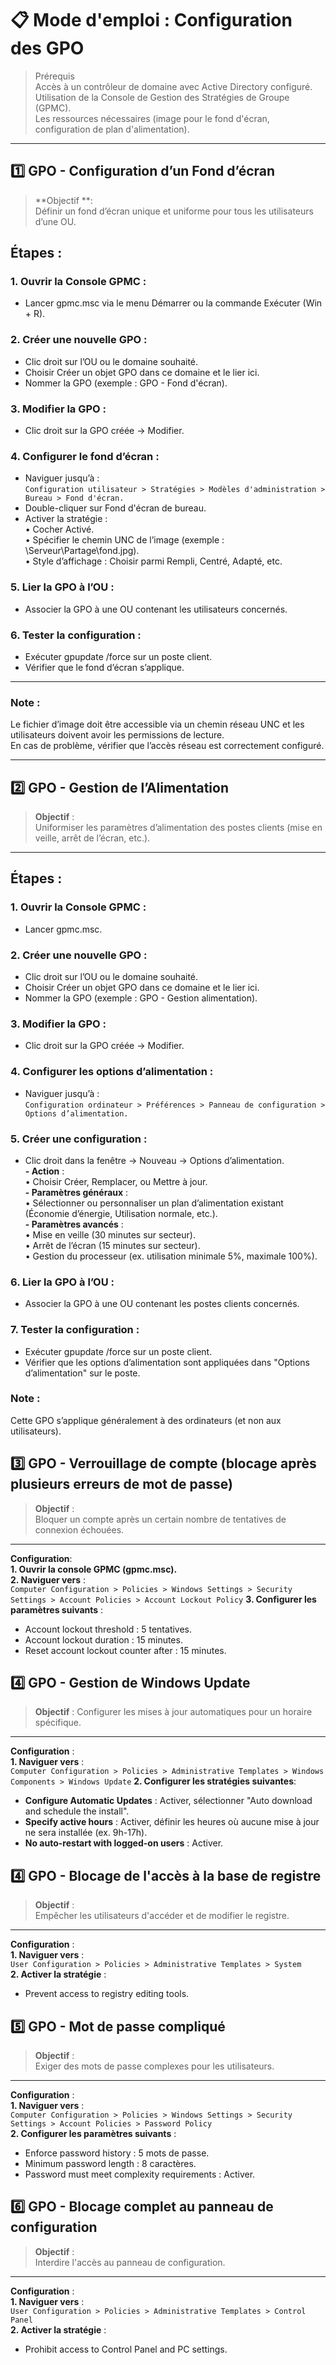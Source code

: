 # 📋 Mode d'emploi : Configuration des GPO  
>Prérequis  
Accès à un contrôleur de domaine avec Active Directory configuré.  
Utilisation de la Console de Gestion des Stratégies de Groupe (GPMC).  
Les ressources nécessaires (image pour le fond d'écran, configuration de plan d'alimentation).  
---
## :one: GPO - Configuration d’un Fond d’écran  
>**Objectif **:  
Définir un fond d’écran unique et uniforme pour tous les utilisateurs d’une OU.  

## Étapes :  
### 1. Ouvrir la Console GPMC :  

- Lancer gpmc.msc via le menu Démarrer ou la commande Exécuter (Win + R).  

### 2. Créer une nouvelle GPO :

- Clic droit sur l’OU ou le domaine souhaité.  
- Choisir Créer un objet GPO dans ce domaine et le lier ici.  
- Nommer la GPO (exemple : GPO - Fond d'écran).  
### 3. Modifier la GPO :

- Clic droit sur la GPO créée -> Modifier.   
### 4. Configurer le fond d’écran :  

- Naviguer jusqu’à :  
`Configuration utilisateur > Stratégies > Modèles d'administration > Bureau > Fond d'écran.`
- Double-cliquer sur Fond d'écran de bureau.  
- Activer la stratégie :  
• Cocher Activé.  
• Spécifier le chemin UNC de l’image (exemple : \\Serveur\Partage\fond.jpg).  
• Style d’affichage : Choisir parmi Rempli, Centré, Adapté, etc.  
### 5. Lier la GPO à l’OU :  
 
- Associer la GPO à une OU contenant les utilisateurs concernés.  
### 6. Tester la configuration :   

- Exécuter gpupdate /force sur un poste client.  
- Vérifier que le fond d’écran s’applique.   
---  
### Note :  

Le fichier d’image doit être accessible via un chemin réseau UNC et les utilisateurs doivent avoir les permissions de lecture.  
En cas de problème, vérifier que l’accès réseau est correctement configuré.

---
## :two: GPO - Gestion de l’Alimentation
>**Objectif** :  
Uniformiser les paramètres d’alimentation des postes clients (mise en veille, arrêt de l’écran, etc.).
---

## Étapes :  
### 1. Ouvrir la Console GPMC :  

- Lancer gpmc.msc.  
### 2. Créer une nouvelle GPO :  

- Clic droit sur l’OU ou le domaine souhaité.  
- Choisir Créer un objet GPO dans ce domaine et le lier ici.  
- Nommer la GPO (exemple : GPO - Gestion alimentation).  
### 3. Modifier la GPO :  

- Clic droit sur la GPO créée -> Modifier.  
### 4. Configurer les options d’alimentation :  

- Naviguer jusqu’à :  
`Configuration ordinateur > Préférences > Panneau de configuration > Options d’alimentation.`  
### 5. Créer une configuration :  

- Clic droit dans la fenêtre -> Nouveau -> Options d’alimentation.  
**- Action** :  
• Choisir Créer, Remplacer, ou Mettre à jour.  
**- Paramètres généraux** :  
• Sélectionner ou personnaliser un plan d’alimentation existant (Économie d’énergie, Utilisation normale, etc.).  
**- Paramètres avancés** :  
• Mise en veille (30 minutes sur secteur).  
• Arrêt de l’écran (15 minutes sur secteur).  
• Gestion du processeur (ex. utilisation minimale 5%, maximale 100%).  
### 6. Lier la GPO à l’OU :  

- Associer la GPO à une OU contenant les postes clients concernés.  
### 7. Tester la configuration :

- Exécuter gpupdate /force sur un poste client.  
- Vérifier que les options d’alimentation sont appliquées dans "Options d’alimentation" sur le poste.  
### Note :  
Cette GPO s’applique généralement à des ordinateurs (et non aux utilisateurs).  
 
## :three: GPO - Verrouillage de compte (blocage après plusieurs erreurs de mot de passe)  
>**Objectif** :  
Bloquer un compte après un certain nombre de tentatives de connexion échouées.  
---
**Configuration**:  
**1. Ouvrir la console GPMC (gpmc.msc).**  
**2. Naviguer vers** :  
`Computer Configuration > Policies > Windows Settings > Security Settings > Account Policies > Account Lockout Policy`
**3. Configurer les paramètres suivants** :  
- Account lockout threshold : 5 tentatives.  
- Account lockout duration : 15 minutes.  
- Reset account lockout counter after : 15 minutes.
  
## :four: GPO - Gestion de Windows Update
>**Objectif** :
Configurer les mises à jour automatiques pour un horaire spécifique.
---
**Configuration** :  
**1. Naviguer vers** :  
`Computer Configuration > Policies > Administrative Templates > Windows Components > Windows Update` 
**2. Configurer les stratégies suivantes**:  
- **Configure Automatic Updates** : Activer, sélectionner "Auto download and schedule the install".  
- **Specify active hours** : Activer, définir les heures où aucune mise à jour ne sera installée (ex. 9h-17h).  
- **No auto-restart with logged-on users** : Activer.
  
## :four: GPO - Blocage de l'accès à la base de registre  
>**Objectif** :  
Empêcher les utilisateurs d'accéder et de modifier le registre.
---  
**Configuration** :  
**1. Naviguer vers** :  
`User Configuration > Policies > Administrative Templates > System`  
**2. Activer la stratégie** :  
- Prevent access to registry editing tools.

## :five: GPO - Mot de passe compliqué  
>**Objectif** :  
Exiger des mots de passe complexes pour les utilisateurs.
---  
**Configuration** :  
**1. Naviguer vers** :  
`Computer Configuration > Policies > Windows Settings > Security Settings > Account Policies > Password Policy`  
**2. Configurer les paramètres suivants** :  
- Enforce password history : 5 mots de passe.  
- Minimum password length : 8 caractères.  
- Password must meet complexity requirements : Activer.  

## :six: GPO - Blocage complet au panneau de configuration  
>**Objectif** :  
Interdire l'accès au panneau de configuration.
---  

**Configuration** :  
**1. Naviguer vers** :  
`User Configuration > Policies > Administrative Templates > Control Panel`  
**2. Activer la stratégie** :  
- Prohibit access to Control Panel and PC settings.  
